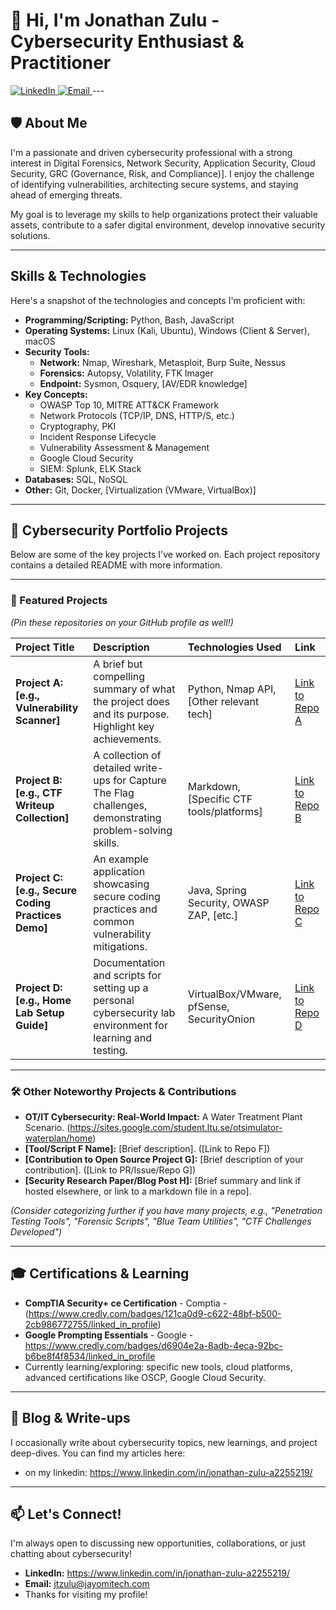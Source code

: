 # 👋 Hi, I'm Jonathan Zulu - Cybersecurity Enthusiast & Practitioner

<a href="https://www.linkedin.com/in/your-linkedin-profile/">
    <img src="https://img.shields.io/badge/LinkedIn-0077B5?style=for-the-badge&logo=linkedin&logoColor=white" alt="LinkedIn"/>
</a>
<a href="mailto:jtzulu@jayomitech.com">
    <img src="https://img.shields.io/badge/Email-D14836?style=for-the-badge&logo=gmail&logoColor=white" alt="Email"/>
</a>
---

## 🛡️ About Me

I'm a passionate and driven cybersecurity professional with a strong interest in Digital Forensics, Network Security, Application Security, Cloud Security, GRC (Governance, Risk, and Compliance)]. 
I enjoy the challenge of identifying vulnerabilities, architecting secure systems, and staying ahead of emerging threats.

My goal is to leverage my skills to help organizations protect their valuable assets, contribute to a safer digital environment, develop innovative security solutions.

---

##  Skills & Technologies

Here's a snapshot of the technologies and concepts I'm proficient with:

* **Programming/Scripting:** Python, Bash, JavaScript
* **Operating Systems:** Linux (Kali, Ubuntu), Windows (Client & Server), macOS
* **Security Tools:**
    * **Network:** Nmap, Wireshark, Metasploit, Burp Suite, Nessus
    * **Forensics:** Autopsy, Volatility, FTK Imager
    * **Endpoint:** Sysmon, Osquery, [AV/EDR knowledge]
* **Key Concepts:**
    * OWASP Top 10, MITRE ATT&CK Framework
    * Network Protocols (TCP/IP, DNS, HTTP/S, etc.)
    * Cryptography, PKI
    * Incident Response Lifecycle
    * Vulnerability Assessment & Management
    * Google Cloud Security 
    * SIEM: Splunk, ELK Stack
* **Databases:** SQL, NoSQL
* **Other:** Git, Docker, [Virtualization (VMware, VirtualBox)]

---

## 🚀 Cybersecurity Portfolio Projects

Below are some of the key projects I've worked on. Each project repository contains a detailed README with more information.

---
### 📌 Featured Projects

*(Pin these repositories on your GitHub profile as well!)*

| Project Title                                   | Description                                                                                               | Technologies Used                           | Link                                        |
| :---------------------------------------------- | :-------------------------------------------------------------------------------------------------------- | :------------------------------------------ | :------------------------------------------ |
| **Project A: [e.g., Vulnerability Scanner]** | A brief but compelling summary of what the project does and its purpose. Highlight key achievements.        | Python, Nmap API, [Other relevant tech]     | [Link to Repo A](./link-to-your-repo-A)     |
| **Project B: [e.g., CTF Writeup Collection]** | A collection of detailed write-ups for Capture The Flag challenges, demonstrating problem-solving skills. | Markdown, [Specific CTF tools/platforms]    | [Link to Repo B](./link-to-your-repo-B)     |
| **Project C: [e.g., Secure Coding Practices Demo]**| An example application showcasing secure coding practices and common vulnerability mitigations.             | Java, Spring Security, OWASP ZAP, [etc.]    | [Link to Repo C](./link-to-your-repo-C)     |
| **Project D: [e.g., Home Lab Setup Guide]** | Documentation and scripts for setting up a personal cybersecurity lab environment for learning and testing. | VirtualBox/VMware, pfSense, SecurityOnion | [Link to Repo D](./link-to-your-repo-D)     |

---
### 🛠️ Other Noteworthy Projects & Contributions

* **OT/IT Cybersecurity: Real-World Impact:** A Water Treatment Plant Scenario. (https://sites.google.com/student.ltu.se/otsimulator-waterplan/home)
* **[Tool/Script F Name]:** [Brief description]. ([Link to Repo F])
* **[Contribution to Open Source Project G]:** [Brief description of your contribution]. ([Link to PR/Issue/Repo G])
* **[Security Research Paper/Blog Post H]:** [Brief summary and link if hosted elsewhere, or link to a markdown file in a repo].

*(Consider categorizing further if you have many projects, e.g., "Penetration Testing Tools", "Forensic Scripts", "Blue Team Utilities", "CTF Challenges Developed")*

---

## 🎓 Certifications & Learning

* **CompTIA Security+ ce Certification** - Comptia - (https://www.credly.com/badges/121ca0d9-c622-48bf-b500-2cb986772755/linked_in_profile)
* **Google Prompting Essentials** - Google - https://www.credly.com/badges/d6904e2a-8adb-4eca-92bc-b6be8f4f8534/linked_in_profile
* Currently learning/exploring: specific new tools, cloud platforms, advanced certifications like OSCP, Google Cloud Security.

---

## 📝 Blog & Write-ups

I occasionally write about cybersecurity topics, new learnings, and project deep-dives. You can find my articles here:
* on my linkedin: https://www.linkedin.com/in/jonathan-zulu-a2255219/

---

## 📫 Let's Connect!

I'm always open to discussing new opportunities, collaborations, or just chatting about cybersecurity!

* **LinkedIn:** https://www.linkedin.com/in/jonathan-zulu-a2255219/
* **Email:** jtzulu@jayomitech.com
* Thanks for visiting my profile!
